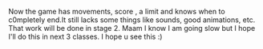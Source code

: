 Now the game has movements, score , a limit and knows when to c0mpletely end.It still lacks some things like sounds, good animations, etc. That work will be done in stage 2. Maam I know I am going slow but I hope I'll do this in next 3 classes. I hope u see this :)
